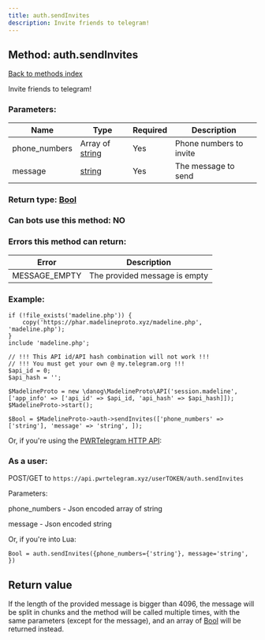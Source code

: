 ```yaml
---
title: auth.sendInvites
description: Invite friends to telegram!
---
```

## Method: auth.sendInvites  
[Back to methods index](index.md)


Invite friends to telegram!

### Parameters:

| Name     |    Type       | Required | Description |
|----------|---------------|----------|-------------|
|phone\_numbers|Array of [string](../types/string.md) | Yes|Phone numbers to invite|
|message|[string](../types/string.md) | Yes|The message to send|


### Return type: [Bool](../types/Bool.md)

### Can bots use this method: **NO**


### Errors this method can return:

| Error    | Description   |
|----------|---------------|
|MESSAGE_EMPTY|The provided message is empty|


### Example:


```
if (!file_exists('madeline.php')) {
    copy('https://phar.madelineproto.xyz/madeline.php', 'madeline.php');
}
include 'madeline.php';

// !!! This API id/API hash combination will not work !!!
// !!! You must get your own @ my.telegram.org !!!
$api_id = 0;
$api_hash = '';

$MadelineProto = new \danog\MadelineProto\API('session.madeline', ['app_info' => ['api_id' => $api_id, 'api_hash' => $api_hash]]);
$MadelineProto->start();

$Bool = $MadelineProto->auth->sendInvites(['phone_numbers' => ['string'], 'message' => 'string', ]);
```

Or, if you're using the [PWRTelegram HTTP API](https://pwrtelegram.xyz):



### As a user:

POST/GET to `https://api.pwrtelegram.xyz/userTOKEN/auth.sendInvites`

Parameters:

phone_numbers - Json encoded  array of string

message - Json encoded string




Or, if you're into Lua:

```
Bool = auth.sendInvites({phone_numbers={'string'}, message='string', })
```


## Return value 

If the length of the provided message is bigger than 4096, the message will be split in chunks and the method will be called multiple times, with the same parameters (except for the message), and an array of [Bool](../types/Bool.md) will be returned instead.


